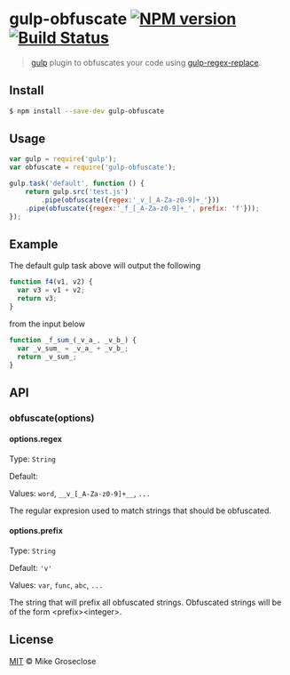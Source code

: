 # gulp-obfuscate [![NPM version][npm-image]][npm-url] [![Build Status][travis-image]][travis-url]

> [gulp](http://gulpjs.com) plugin to obfuscates your code using [gulp-regex-replace](https://github.com/mikegroseclose/gulp-regex-replace).

## Install

```bash
$ npm install --save-dev gulp-obfuscate
```

## Usage

```js
var gulp = require('gulp');
var obfuscate = require('gulp-obfuscate');

gulp.task('default', function () {
	return gulp.src('test.js')
		.pipe(obfuscate({regex:'_v_[_A-Za-z0-9]+_'}))
    .pipe(obfuscate({regex:'_f_[_A-Za-z0-9]+_', prefix: 'f'}));
});
```
## Example

The default gulp task above will output the following

```js
function f4(v1, v2) {
  var v3 = v1 + v2;
  return v3;
}

```

from the input below

```js
function _f_sum_(_v_a_, _v_b_) {
  var _v_sum_ = _v_a_ + _v_b_;
  return _v_sum_;
}
```

## API

### obfuscate(options)

#### options.regex

Type: `String`

Default: ` `

Values: `word`, `__v_[_A-Za-z0-9]+__`, `...`

The regular expresion used to match strings that should be obfuscated.

#### options.prefix

Type: `String`

Default: `'v'`

Values: `var`, `func`, `abc`, `...`

The string that will prefix all obfuscated strings.
Obfuscated strings will be of the form \<prefix>\<integer>.

## License

[MIT](http://opensource.org/licenses/MIT) © Mike Groseclose

[npm-url]: https://npmjs.org/package/gulp-obfuscate
[npm-image]: https://badge.fury.io/js/gulp-obfuscate.png

[travis-url]: http://travis-ci.org/mikegroseclose/gulp-obfuscate
[travis-image]: https://secure.travis-ci.org/mikegroseclose/gulp-obfuscate.png?branch=master
